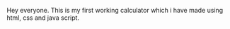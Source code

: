 Hey everyone.
This is my first working calculator which i have made using html, css and java script.
